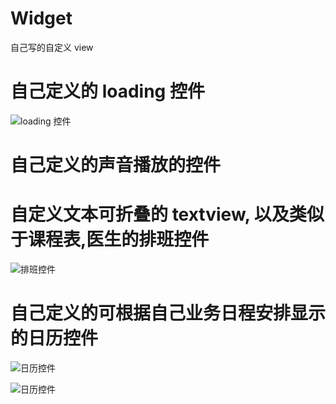 # Widget
自己写的自定义 view

# 自己定义的 loading 控件
![loading 控件](https://github.com/wuyalun198612/Widget/blob/master/picture/loading.gif "loading 控件")

# 自己定义的声音播放的控件

# 自定义文本可折叠的 textview, 以及类似于课程表,医生的排班控件
![排班控件](https://github.com/wuyalun198612/Widget/blob/master/picture/foldTextView-and-scheduleView.gif "排班控件")

# 自己定义的可根据自己业务日程安排显示的日历控件

![日历控件](https://github.com/wuyalun198612/Widget/blob/master/picture/calender.png "日历控件")

![日历控件](https://github.com/wuyalun198612/Widget/blob/master/picture/calender.gif "日历控件")

